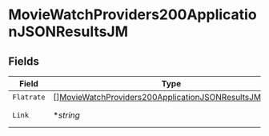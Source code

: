 # MovieWatchProviders200ApplicationJSONResultsJM


## Fields

| Field                                                                                                                                         | Type                                                                                                                                          | Required                                                                                                                                      | Description                                                                                                                                   | Example                                                                                                                                       |
| --------------------------------------------------------------------------------------------------------------------------------------------- | --------------------------------------------------------------------------------------------------------------------------------------------- | --------------------------------------------------------------------------------------------------------------------------------------------- | --------------------------------------------------------------------------------------------------------------------------------------------- | --------------------------------------------------------------------------------------------------------------------------------------------- |
| `Flatrate`                                                                                                                                    | [][MovieWatchProviders200ApplicationJSONResultsJMFlatrate](../../models/operations/moviewatchproviders200applicationjsonresultsjmflatrate.md) | :heavy_minus_sign:                                                                                                                            | N/A                                                                                                                                           |                                                                                                                                               |
| `Link`                                                                                                                                        | **string*                                                                                                                                     | :heavy_minus_sign:                                                                                                                            | N/A                                                                                                                                           | https://www.themoviedb.org/movie/550-fight-club/watch?locale=JM                                                                               |